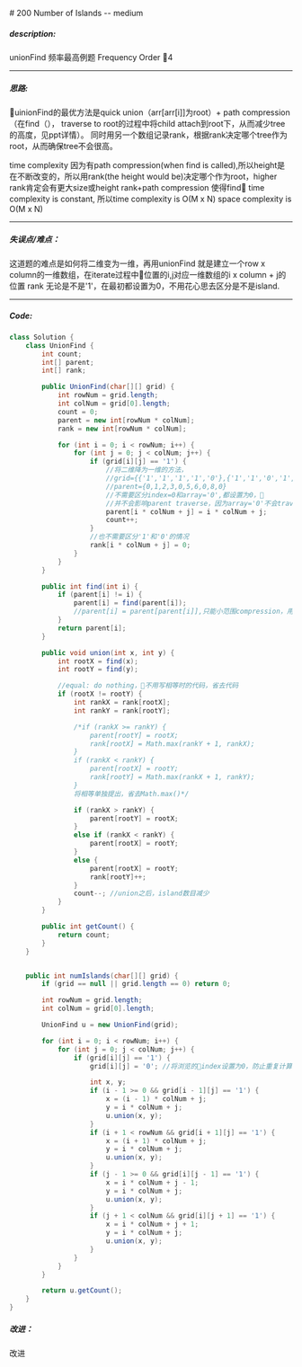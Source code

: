 \# 200 Number of Islands -- medium
##### description:
unionFind 频率最高例题
Frequency Order 4
****************
##### 思路:
uinionFind的最优方法是quick union（arr[arr[i]]为root）+ path compression （在find（）， traverse to root的过程中将child attach到root下，从而减少tree的高度，见ppt详情）。
同时用另一个数组记录rank，根据rank决定哪个tree作为root，从而确保tree不会很高。

time complexity
因为有path compression(when find is called),所以height是在不断改变的，所以用rank(the height would be)决定哪个作为root，higher rank肯定会有更大size或height
rank+path compression 使得find time complexity is constant, 所以time complexity is O(M x N)
space complexity is O(M x N)
**********
##### 失误点/难点：
这道题的难点是如何将二维变为一维，再用unionFind
就是建立一个row x column的一维数组，在iterate过程中位置的i,j对应一维数组的i x column + j的位置
rank 无论是不是'1'，在最初都设置为0，不用花心思去区分是不是island.
********
##### Code:
```java
class Solution {
    class UnionFind {
        int count;
        int[] parent;
        int[] rank;

        public UnionFind(char[][] grid) {
            int rowNum = grid.length;
            int colNum = grid[0].length;
            count = 0;
            parent = new int[rowNum * colNum];
            rank = new int[rowNum * colNum];

            for (int i = 0; i < rowNum; i++) {
                for (int j = 0; j < colNum; j++) {
                    if (grid[i][j] == '1') {
                        //将二维降为一维的方法，
                        //grid={{'1','1','1','1','0'},{'1','1','0','1','0'}};
                        //parent={0,1,2,3,0,5,6,0,8,0}
                        //不需要区分index=0和array='0',都设置为0，
                        //并不会影响parent traverse，因为array='0'不会traverse
                        parent[i * colNum + j] = i * colNum + j;                     
                        count++;
                    }
                    //也不需要区分'1'和'0'的情况
                    rank[i * colNum + j] = 0;
                }
            }
        }

        public int find(int i) {
            if (parent[i] != i) {
                parent[i] = find(parent[i]);
                //parent[i] = parent[parent[i]],只能小范围compression，用find直接连接到root
            }
            return parent[i];
        }

        public void union(int x, int y) {
            int rootX = find(x);
            int rootY = find(y);

            //equal: do nothing，不用写相等时的代码，省去代码
            if (rootX != rootY) {
                int rankX = rank[rootX];
                int rankY = rank[rootY];

                /*if (rankX >= rankY) {
                    parent[rootY] = rootX;
                    rank[rootX] = Math.max(rankY + 1, rankX);
                }
                if (rankX < rankY) {
                    parent[rootX] = rootY;
                    rank[rootY] = Math.max(rankX + 1, rankY);
                }
                将相等单独提出，省去Math.max()*/

                if (rankX > rankY) {
                    parent[rootY] = rootX;
                }
                else if (rankX < rankY) {
                    parent[rootX] = rootY;
                }
                else {
                    parent[rootX] = rootY;
                    rank[rootY]++;
                }
                count--; //union之后，island数目减少
            }
        }

        public int getCount() {
            return count;
        }
    }


    public int numIslands(char[][] grid) {
        if (grid == null || grid.length == 0) return 0;

        int rowNum = grid.length;
        int colNum = grid[0].length;

        UnionFind u = new UnionFind(grid);

        for (int i = 0; i < rowNum; i++) {
            for (int j = 0; j < colNum; j++) {
                if (grid[i][j] == '1') {
                    grid[i][j] = '0'; //将浏览的index设置为0，防止重复计算

                    int x, y;
                    if (i - 1 >= 0 && grid[i - 1][j] == '1') {
                        x = (i - 1) * colNum + j;
                        y = i * colNum + j;
                        u.union(x, y);
                    }
                    if (i + 1 < rowNum && grid[i + 1][j] == '1') {
                        x = (i + 1) * colNum + j;
                        y = i * colNum + j;
                        u.union(x, y);
                    }
                    if (j - 1 >= 0 && grid[i][j - 1] == '1') {
                        x = i * colNum + j - 1;
                        y = i * colNum + j;
                        u.union(x, y);
                    }
                    if (j + 1 < colNum && grid[i][j + 1] == '1') {
                        x = i * colNum + j + 1;
                        y = i * colNum + j;
                        u.union(x, y);
                    }
                }
            }
        }

        return u.getCount();
    }
}
```
##### 改进：
改进
